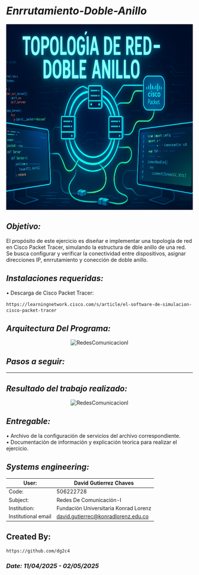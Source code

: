 # *Enrrutamiento-Doble-Anillo*

<p align="center">
  <img width="800" height="500" src="https://github.com/dg2c4/Enrutamiento-Doble-Anillo/blob/main/Assets/Enrutamiento-Doble-Anillo-Logo.png" alt="Enrrutamiento-Doble-Anillo">
</p>

## *Objetivo:*
El propósito de este ejercicio es diseñar e implementar una topología de red en Cisco Packet Tracer, simulando la estructura de dble anillo de una red. Se busca configurar y verificar la conectividad entre dispositivos, asignar direcciones IP, enrrutamiento y conección de doble anillo.

## *Instalaciones requeridas:*
  • Descarga de Cisco Packet Tracer:
  
    https://learningnetwork.cisco.com/s/article/el-software-de-simulacion-cisco-packet-tracer


## *Arquitectura Del Programa:*
<p align="center">
  <img width="800" height="500" src="" alt="RedesComunicacionI">
</p>

## *Pasos a seguir:*
-- -- --

## *Resultado del trabajo realizado:*
<p align="center">
  <img width="800" height="500" src="" alt="RedesComunicacionI">
</p>

## *Entregable:*
• Archivo de la configuración de servicios del archivo correspondiente.\
• Documentación de información y explicación teorica para realizar el ejercicio.

## *Systems engineering:*
| User: | David Gutierrez Chaves |
|------|--------|
| Code: | 506222728 |
| Subject: | Redes De Comunicación-I |
| Institution: | Fundación Universitaria Konrad Lorenz |
| Institutional email | david.gutierrec@konradlorenz.edu.co |
  
## Created By:
    https://github.com/dg2c4
    
### *Date: 11/04/2025 - 02/05/2025*
